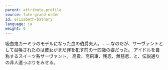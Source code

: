 ```yaml
---
parent: attribute.profile
source: fate-grand-order
id: elisabeth-bathory
language: ja
weight: 0
---
```


吸血鬼カーミラのモデルになった血の伯爵夫人。
……なのだが、サーヴァントとして召喚されたのは彼女がまだ罪を犯す前の十四歳の姿だった。
アイドルを自称するスイーツ系サーヴァント。
高貴、高飛車、残忍、無慈悲、と、伝説通りの非人道っぷりをみせる。
